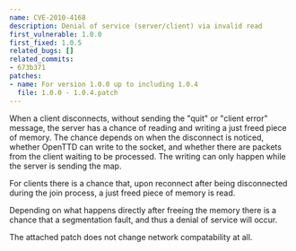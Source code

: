 ```yaml
---
name: CVE-2010-4168
description: Denial of service (server/client) via invalid read
first_vulnerable: 1.0.0
first_fixed: 1.0.5
related_bugs: []
related_commits:
- 673b371
patches:
- name: For version 1.0.0 up to including 1.0.4
  file: 1.0.0 - 1.0.4.patch
---
```


When a client disconnects, without sending the "quit" or "client error" message,
the server has a chance of reading and writing a just freed piece of memory. The
chance depends on when the disconnect is noticed, whether OpenTTD can write to
the socket, and whether there are packets from the client waiting to be
processed. The writing can only happen while the server is sending the map.

For clients there is a chance that, upon reconnect after being disconnected
during the join process, a just freed piece of memory is read.

Depending on what happens directly after freeing the memory there is a chance
that a segmentation fault, and thus a denial of service will occur.

The attached patch does not change network compatability at all. 